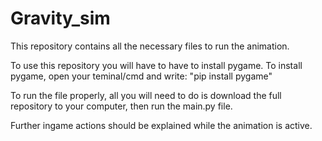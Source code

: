 # Gravity_sim

This repository contains all the necessary files to run the animation.

To use this repository you will have to have to install pygame.
To install pygame, open your teminal/cmd and write: "pip install pygame"

To run the file properly, all you will need to do is download the full repository to your computer, then run the main.py file.

Further ingame actions should be explained while the animation is active.
